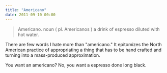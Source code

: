 ```yaml
---
title: "Americano"
date: 2011-09-10 00:00
---
```


<import><blockquote><p>Americano. noun ( pl. Americanos ) a drink of espresso diluted with hot water.</p></blockquote>
<p>There are few words I hate more than "americano." It epitomizes the North American practice of appropriating a thing that has to be hand crafted and turning into a mass-produced approximation.</p>
<p>You want an americano? No, you want a espresso done long black.</p></import>

<!-- more -->

